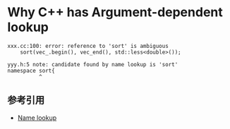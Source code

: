 # Why C++ has Argument-dependent lookup

```shell
xxx.cc:100: error: reference to 'sort' is ambiguous
    sort(vec_.begin(), vec_end(), std::less<double>());

yyy.h:5 note: candidate found by name lookup is 'sort'
namespace sort{
          ^
```

## 参考引用

- [Name lookup](https://en.cppreference.com/w/cpp/language/lookup)
